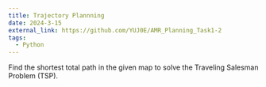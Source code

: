```yaml
---
title: Trajectory Plannning
date: 2024-3-15
external_link: https://github.com/YUJ0E/AMR_Planning_Task1-2
tags:
  - Python
---
```


Find the shortest total path in the given map to solve the Traveling Salesman Problem (TSP).

<!--more-->
